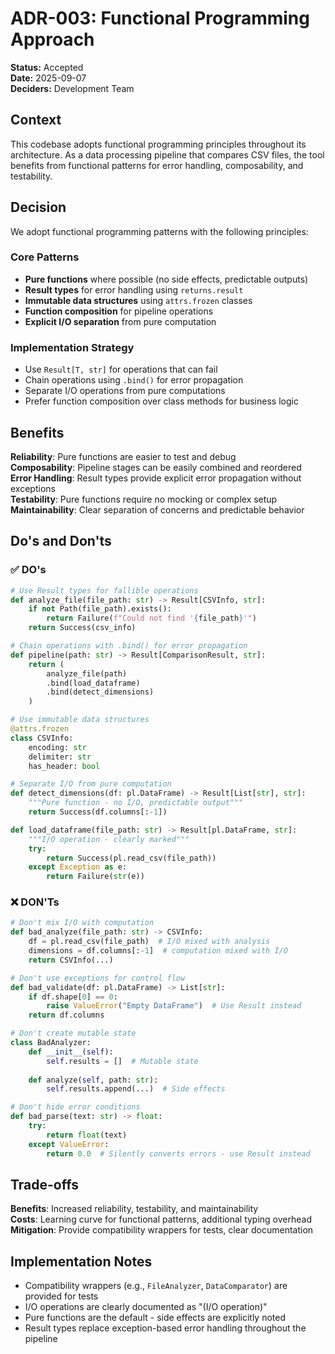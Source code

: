 # ADR-003: Functional Programming Approach

**Status:** Accepted  
**Date:** 2025-09-07  
**Deciders:** Development Team  

## Context

This codebase adopts functional programming principles throughout its architecture. As a data processing pipeline that compares CSV files, the tool benefits from functional patterns for error handling, composability, and testability.

## Decision

We adopt functional programming patterns with the following principles:

### Core Patterns
- **Pure functions** where possible (no side effects, predictable outputs)
- **Result types** for error handling using `returns.result`
- **Immutable data structures** using `attrs.frozen` classes
- **Function composition** for pipeline operations
- **Explicit I/O separation** from pure computation

### Implementation Strategy
- Use `Result[T, str]` for operations that can fail
- Chain operations using `.bind()` for error propagation
- Separate I/O operations from pure computations
- Prefer function composition over class methods for business logic

## Benefits

**Reliability**: Pure functions are easier to test and debug  
**Composability**: Pipeline stages can be easily combined and reordered  
**Error Handling**: Result types provide explicit error propagation without exceptions  
**Testability**: Pure functions require no mocking or complex setup  
**Maintainability**: Clear separation of concerns and predictable behavior  

## Do's and Don'ts

### ✅ DO's

```python
# Use Result types for fallible operations
def analyze_file(file_path: str) -> Result[CSVInfo, str]:
    if not Path(file_path).exists():
        return Failure(f"Could not find '{file_path}'")
    return Success(csv_info)

# Chain operations with .bind() for error propagation  
def pipeline(path: str) -> Result[ComparisonResult, str]:
    return (
        analyze_file(path)
        .bind(load_dataframe)
        .bind(detect_dimensions)
    )

# Use immutable data structures
@attrs.frozen
class CSVInfo:
    encoding: str
    delimiter: str
    has_header: bool

# Separate I/O from pure computation
def detect_dimensions(df: pl.DataFrame) -> Result[List[str], str]:
    """Pure function - no I/O, predictable output"""
    return Success(df.columns[:-1])

def load_dataframe(file_path: str) -> Result[pl.DataFrame, str]:
    """I/O operation - clearly marked"""
    try:
        return Success(pl.read_csv(file_path))
    except Exception as e:
        return Failure(str(e))
```

### ❌ DON'Ts

```python
# Don't mix I/O with computation
def bad_analyze(file_path: str) -> CSVInfo:
    df = pl.read_csv(file_path)  # I/O mixed with analysis
    dimensions = df.columns[:-1]  # computation mixed with I/O
    return CSVInfo(...)

# Don't use exceptions for control flow
def bad_validate(df: pl.DataFrame) -> List[str]:
    if df.shape[0] == 0:
        raise ValueError("Empty DataFrame")  # Use Result instead
    return df.columns

# Don't create mutable state
class BadAnalyzer:
    def __init__(self):
        self.results = []  # Mutable state
        
    def analyze(self, path: str):
        self.results.append(...)  # Side effects

# Don't hide error conditions
def bad_parse(text: str) -> float:
    try:
        return float(text)
    except ValueError:
        return 0.0  # Silently converts errors - use Result instead
```

## Trade-offs

**Benefits**: Increased reliability, testability, and maintainability  
**Costs**: Learning curve for functional patterns, additional typing overhead  
**Mitigation**: Provide compatibility wrappers for tests, clear documentation  

## Implementation Notes

- Compatibility wrappers (e.g., `FileAnalyzer`, `DataComparator`) are provided for tests
- I/O operations are clearly documented as "(I/O operation)"  
- Pure functions are the default - side effects are explicitly noted
- Result types replace exception-based error handling throughout the pipeline